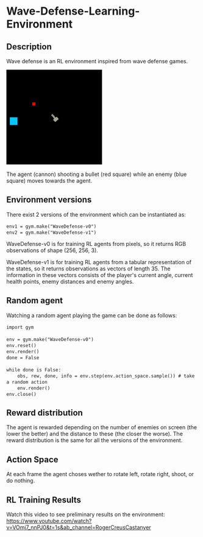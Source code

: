 # Wave-Defense-Learning-Environment

## Description

Wave defense is an RL environment inspired from wave defense games. 

![Alt text](screenshots/screen1.png?raw=true)

The agent (cannon) shooting a bullet (red square) while an enemy (blue square) moves towards the agent.

## Environment versions

There exist 2 versions of the environment which can be instantiated as:

```
env1 = gym.make("WaveDefense-v0")
env2 = gym.make("WaveDefense-v1")
```

WaveDefense-v0 is for training RL agents from pixels, so it returns RGB observations of shape (256, 256, 3).

WaveDefense-v1 is for training RL agents from a tabular representation of the states, so it returns observations as vectors of length 35. The information in these vectors consists of the player's current angle, current health points, enemy distances and enemy angles. 

## Random agent

Watching a random agent playing the game can be done as follows:

```
import gym

env = gym.make("WaveDefense-v0")
env.reset()
env.render()
done = False

while done is False:
    obs, rew, done, info = env.step(env.action_space.sample()) # take a random action
    env.render()
env.close()
```

## Reward distribution

The agent is rewarded depending on the number of enemies on screen (the lower the better) and the distance to these (the closer the worse). The reward distribution is the same for all the versions of the environment. 

## Action Space

At each frame the agent choses wether to rotate left, rotate right, shoot, or do nothing. 


## RL Training Results
Watch this video to see preliminary results on the environment: https://www.youtube.com/watch?v=VOmj7_nnPJ0&t=1s&ab_channel=RogerCreusCastanyer

